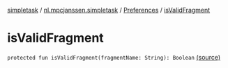 [simpletask](../../index.md) / [nl.mpcjanssen.simpletask](../index.md) / [Preferences](index.md) / [isValidFragment](.)

# isValidFragment

`protected fun isValidFragment(fragmentName: String): Boolean` [(source)](https://github.com/mpcjanssen/simpletask-android/blob/master/src/main/java/nl/mpcjanssen/simpletask/Preferences.kt#L135)